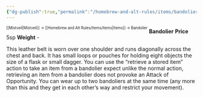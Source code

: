 ```yaml
---
{"dg-publish":true,"permalink":"/homebrew-and-alt-rules/items/bandolier/"}
---
```


<sup><sup>[[Mistveil\|Mistveil]] → [[Homebrew and Alt Rules/Items/Items\|Items]] → Bandolier</sup></sup> 
**Bandolier**
**Price** 5sp
**Weight** -

This leather belt is worn over one shoulder and runs diagonally across the chest and back. It has small loops or pouches for holding eight objects the size of a flask or small dagger. You can use the “retrieve a stored item” action to take an item from a bandolier expect unlike the normal action, retrieving an item from a bandolier does not provoke an Attack of Opportunity. You can wear up to two bandoliers at the same time (any more than this and they get in each other’s way and restrict your movement). 